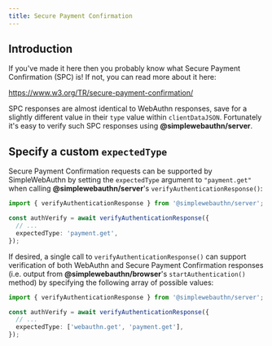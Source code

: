 ```yaml
---
title: Secure Payment Confirmation
---
```


## Introduction

If you've made it here then you probably know what Secure Payment Confirmation (SPC) is! If not, you can read more about it here:

https://www.w3.org/TR/secure-payment-confirmation/

SPC responses are almost identical to WebAuthn responses, save for a slightly different value in their `type` value within `clientDataJSON`. Fortunately it's easy to verify such SPC responses using **@simplewebauthn/server**.

## Specify a custom `expectedType`

Secure Payment Confirmation requests can be supported by SimpleWebAuthn by setting the `expectedType` argument to `"payment.get"` when calling **@simplewebauthn/server**'s `verifyAuthenticationResponse()`:

```ts
import { verifyAuthenticationResponse } from '@simplewebauthn/server';

const authVerify = await verifyAuthenticationResponse({
  // ...
  expectedType: 'payment.get',
});
```

If desired, a single call to `verifyAuthenticationResponse()` can support verification of both WebAuthn and Secure Payment Confirmation responses (i.e. output from **@simplewebauthn/browser**'s `startAuthentication()` method) by specifying the following array of possible values:

```ts
import { verifyAuthenticationResponse } from '@simplewebauthn/server';

const authVerify = await verifyAuthenticationResponse({
  // ...
  expectedType: ['webauthn.get', 'payment.get'],
});
```

